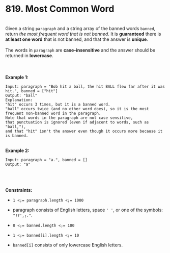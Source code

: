 # 819. Most Common Word

<br />Given a string `paragraph` and a string array of the banned words `banned`, return <em>the most frequent word that is not banned</em>. It is **guaranteed** there is **at least one word** that is not banned, and that the answer is **unique**.<br />
<br />The words in `paragraph` are **case-insensitive** and the answer should be returned in **lowercase**.<br />
<br /> <br />
<br />**Example 1:**<br />
```
Input: paragraph = "Bob hit a ball, the hit BALL flew far after it was hit.", banned = ["hit"]
Output: "ball"
Explanation: 
"hit" occurs 3 times, but it is a banned word.
"ball" occurs twice (and no other word does), so it is the most frequent non-banned word in the paragraph. 
Note that words in the paragraph are not case sensitive,
that punctuation is ignored (even if adjacent to words, such as "ball,"), 
and that "hit" isn't the answer even though it occurs more because it is banned.
```
<br />**Example 2:**<br />
```
Input: paragraph = "a.", banned = []
Output: "a"
```
<br /> <br />
<br />**Constraints:**<br />

* `1 <;= paragraph.length <;= 1000`

* paragraph consists of English letters, space `' '`, or one of the symbols: `"!?',;."`.

* `0 <;= banned.length <;= 100`

* `1 <;= banned[i].length <;= 10`

* `banned[i]` consists of only lowercase English letters.